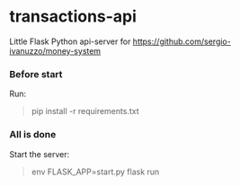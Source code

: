 # transactions-api
Little Flask Python api-server for https://github.com/sergio-ivanuzzo/money-system

### Before start
Run:
> pip install -r requirements.txt

### All is done

Start the server:
> env FLASK_APP=start.py flask run

